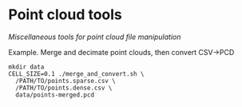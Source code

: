 # Point cloud tools
_Miscellaneous tools for point cloud file manipulation_

Example. Merge and decimate point clouds, then convert CSV->PCD

    mkdir data
    CELL_SIZE=0.1 ./merge_and_convert.sh \
      /PATH/TO/points.sparse.csv \
      /PATH/TO/points.dense.csv \
      data/points-merged.pcd
